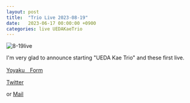```yaml
---
layout: post
title:  "Trio Live 2023-08-19"
date:   2023-06-17 00:00:00 +0900
categories: live UEDAKaeTrio
---
```


![8-19live](https://pbs.twimg.com/media/FylUyOiaYAAj8OM?format=jpg&name=large)

I'm very glad to announce starting "UEDA Kae Trio" and these first live.

[Yoyaku　Form](https://docs.google.com/forms/d/e/1FAIpQLSeQK5L47nfeOsPsfxc779hoyywpqvJqFotvIj-Bqh0d0pBKjw/viewform?usp=sf_link) 

[Twitter](https://twitter.com/kaerando) 

or [Mail](<mailto:fcccp@outlook.jp>)
